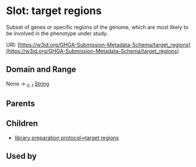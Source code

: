 
# Slot: target regions


Subset of genes or specific regions of the genome, which are most likely to be involved in the phenotype under study.

URI: [https://w3id.org/GHGA-Submission-Metadata-Schema/target_regions](https://w3id.org/GHGA-Submission-Metadata-Schema/target_regions)


## Domain and Range

None &#8594;  <sub>0..1</sub> [String](types/String.md)

## Parents


## Children

 *  [library preparation protocol➞target regions](library_preparation_protocol_target_regions.md)

## Used by

